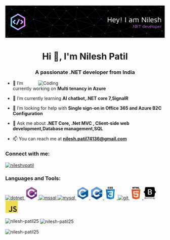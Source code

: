 ![MasterHead](https://github.com/nilesh-patil25/nilesh-patil25/blob/main/Github-Header2.png)
<h1 align="center">Hi 👋, I'm Nilesh Patil</h1>
<h3 align="center">A passionate .NET developer from India</h3>
<img  align="right" alt="Coding" width="400" src="https://media4.giphy.com/media/qgQUggAC3Pfv687qPC/giphy.gif?cid=ecf05e477tmr62i3i5knq8kodc3yo8ukjem6l2wuz2gbmz4m&rid=giphy.gif&ct=g">


- 🔭 I’m currently working on **Multi tenancy in Azure**

- 🌱 I’m currently learning **AI chatbot,.NET core 7,SignalR**

- 🤝 I’m looking for help with **Single sign-on in Office 365 and Azure B2C Configuration**

- 💬 Ask me about **.NET Core, .Net MVC , Client-side web development,Database management,SQL**

- 📫 You can reach me at **nilesh.patil74136@gmail.com**

<h3 align="left">Connect with me:</h3>
<p align="left">
<a href="https://linkedin.com/in/nileshvpatil" target="blank"><img align="center" src="https://raw.githubusercontent.com/rahuldkjain/github-profile-readme-generator/master/src/images/icons/Social/linked-in-alt.svg" alt="nileshvpatil" height="30" width="40" /></a>
</p>

<h3 align="left">Languages and Tools:</h3>
<p align="left">  <a href="https://dotnet.microsoft.com/" target="_blank" rel="noreferrer"> <img src="https://encrypted-tbn0.gstatic.com/images?q=tbn:ANd9GcTKpj3FjibyNQiYC9uKDIXijm4dKtrX1Fhcm4sTHDMkfA&s" alt="dotnet" width="40" height="40"/> </a> <a href="https://www.w3schools.com/cs/" target="_blank" rel="noreferrer"> <img src="https://raw.githubusercontent.com/devicons/devicon/master/icons/csharp/csharp-original.svg" alt="csharp" width="40" height="40"/> </a>  <a href="https://www.microsoft.com/en-us/sql-server" target="_blank" rel="noreferrer"> <img src="https://encrypted-tbn0.gstatic.com/images?q=tbn:ANd9GcQydC_Q0YpAKtqFLRkKUy9H0ky-1DQmokaUmJy9eVOC&s" alt="mssql" width="40" height="40"/> </a> <a href="https://www.mysql.com/" target="_blank" rel="noreferrer"> <img src="https://upload.wikimedia.org/wikipedia/commons/1/10/AWS_Simple_Icons_Database_Amazon_RDS_MySQL_DB_Instance.svg" alt="mysql" width="40" height="40"/> </a><a href="https://www.cprogramming.com/" target="_blank" rel="noreferrer"> <img src="https://raw.githubusercontent.com/devicons/devicon/master/icons/c/c-original.svg" alt="c" width="40" height="40"/> </a> <a href="https://www.w3schools.com/cpp/" target="_blank" rel="noreferrer"> <img src="https://raw.githubusercontent.com/devicons/devicon/master/icons/cplusplus/cplusplus-original.svg" alt="cplusplus" width="40" height="40"/> </a> <a href="https://www.w3schools.com/css/" target="_blank" rel="noreferrer"> <img src="https://raw.githubusercontent.com/devicons/devicon/master/icons/css3/css3-original-wordmark.svg" alt="css3" width="40" height="40"/> </a> <a href="https://git-scm.com/" target="_blank" rel="noreferrer"> <img src="https://www.vectorlogo.zone/logos/git-scm/git-scm-icon.svg" alt="git" width="40" height="40"/> </a> <a href="https://www.w3.org/html/" target="_blank" rel="noreferrer"> <img src="https://raw.githubusercontent.com/devicons/devicon/master/icons/html5/html5-original-wordmark.svg" alt="html5" width="40" height="40"/> </a><a href="https://getbootstrap.com" target="_blank" rel="noreferrer"> <img src="https://raw.githubusercontent.com/devicons/devicon/master/icons/bootstrap/bootstrap-plain-wordmark.svg" alt="bootstrap" width="40" height="40"/> </a> <a href="https://developer.mozilla.org/en-US/docs/Web/JavaScript" target="_blank" rel="noreferrer"> <img src="https://raw.githubusercontent.com/devicons/devicon/master/icons/javascript/javascript-original.svg" alt="javascript" width="40" height="40"/> </a> </p>

<p><img align="left" src="https://github-readme-stats.vercel.app/api/top-langs?username=nilesh-patil25&show_icons=true&locale=en&layout=compact" alt="nilesh-patil25" /></p>

<p>&nbsp;<img align="center" src="https://github-readme-stats.vercel.app/api?username=nilesh-patil25&show_icons=true&locale=en" alt="nilesh-patil25" /></p>

<p><img align="center" src="https://github-readme-streak-stats.herokuapp.com/?user=nilesh-patil25&" alt="nilesh-patil25" /></p>
